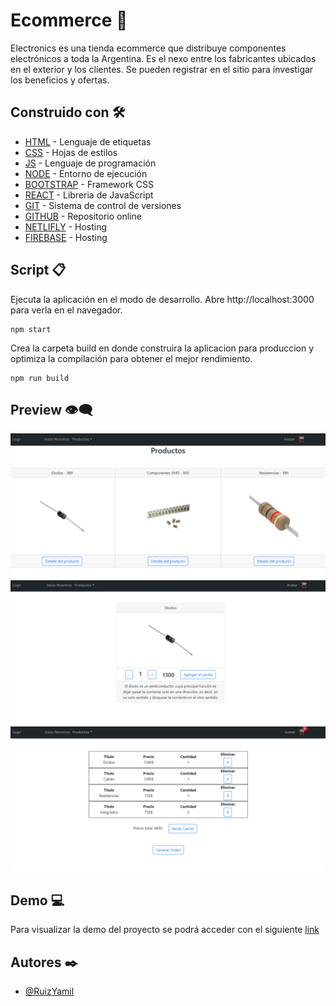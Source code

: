 # Ecommerce  🚀

Electronics es una tienda ecommerce que distribuye componentes electrónicos a toda la Argentina. 
Es el nexo entre los fabricantes ubicados en el exterior y los clientes. Se pueden registrar en el sitio para investigar los beneficios y ofertas.


## Construido con 🛠️

* [HTML](https://www.w3.org/) - Lenguaje de etiquetas
* [CSS](https://www.w3.org/) - Hojas de estilos
* [JS](https://www.w3.org/) - Lenguaje de programación
* [NODE](https://nodejs.org/es/) - Entorno de ejecución
* [BOOTSTRAP](https://getbootstrap.com/) - Framework CSS
* [REACT](https://es.reactjs.org/) - Libreria de JavaScript
* [GIT](https://git-scm.com/) - Sistema de control de versiones
* [GITHUB](https://github.com/) - Repositorio online
* [NETLIFLY](https://www.netlify.com/) - Hosting
* [FIREBASE](https://firebase.google.com/) - Hosting


## Script 📋

Ejecuta la aplicación en el modo de desarrollo.
Abre http://localhost:3000 para verla en el navegador.

```
npm start
```

Crea la carpeta build en donde construira la aplicacion para produccion y optimiza la compilación para obtener el mejor rendimiento.

```
npm run build
```


## Preview 👁️‍🗨️

![](./public/assets/img/preview/home.png)
![](./public/assets/img/preview/detail.png)
![](./public/assets/img/preview/cart.png)


## Demo 💻

Para visualizar la demo del proyecto se podrá acceder con el siguiente [link](https://ecommerce-electronic.netlify.app)


## Autores ✒️

- [@RuizYamil](https://www.github.com/RuizYamil)